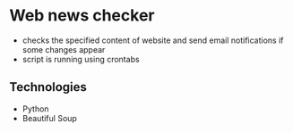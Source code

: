 # Web news checker
- checks the specified content of website and send email notifications if some changes appear
- script is running using crontabs

## Technologies
- Python
- Beautiful Soup
